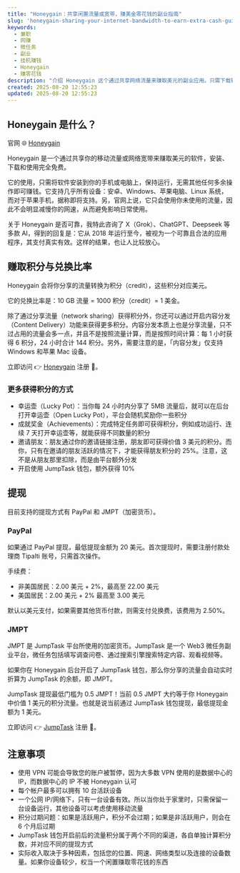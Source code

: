 ```yaml
---
title: "Honeygain：共享闲置流量或宽带，赚美金零花钱的副业指南"
slug: 'honeygain-sharing-your-internet-bandwidth-to-earn-extra-cash-guide-zh-hans'
keywords:
  - 兼职
  - 网赚
  - 微任务
  - 副业
  - 挂机赚钱
  - Honeygain
  - 赚零花钱
description: "介绍 Honeygain 这个通过共享网络流量来赚取美元的副业应用。只需下载软件，后台静默运行，无需其它操作，支持 PayPal 和数字货币提现。"
created: 2025-08-20 12:55:23
updated: 2025-08-20 12:55:23
---
```


## Honeygain 是什么？

官网 🌐 [Honeygain](https://r.honeygain.me/CHRIS60367)

Honeygain 是一个通过共享你的移动流量或网络宽带来赚取美元的软件，安装、下载和使用完全免费。

它的使用，只需将软件安装到你的手机或电脑上，保持运行，无需其他任何多余操作即可赚钱。它支持几乎所有设备：安卓、Windows、苹果电脑、Linux 系统，而对于苹果手机，据称即将支持。另，官网上说，它只会使用你未使用的流量，因此不会明显减慢你的网速，从而避免影响日常使用。

关于 Honeygain 是否可靠，我特此咨询了 X（Grok）、ChatGPT、Deepseek 等多款 AI，得到的回复是：它从 2018 年运行至今，被视为一个可靠且合法的应用程序，其支付真实有效。这样的结果，也让人比较放心。

## 赚取积分与兑换比率

Honeygain 会将你分享的流量转换为积分（credit），这些积分对应美元。

它的兑换比率是：10 GB 流量 = 1000 积分（credit）= 1 美金。

除了通过分享流量（network sharing）获得积分外，你还可以通过开启内容分发（Content Delivery）功能来获得更多积分。内容分发本质上也是分享流量，只不过占用的流量会多一点，并且不是按照流量计算，而是按照时间计算：每 1 小时获得 6 积分，24 小时合计 144 积分。另外，需要注意的是，「内容分发」仅支持 Windows 和苹果 Mac 设备。

立即访问 👉 [Honeygain](https://r.honeygain.me/CHRIS60367) 注册 🚀。

### 更多获得积分的方式

- 幸运壶（Lucky Pot）：当你每 24 小时内分享了 5MB 流量后，就可以在后台打开幸运壶（Open Lucky Pot），平台会随机奖励你一些积分
- 成就奖金（Achievements）：完成特定任务即可获得积分，例如成功运行、连续 7 天打开幸运壶等，就能获得不同数量的积分
- 邀请朋友：朋友通过你的邀请链接注册，朋友即可获得价值 3 美元的积分。而你，只有在邀请的朋友活跃的情况下，才能获得朋友积分的 25%。注意，这不是从朋友那里扣除，而是由平台额外分发
- 开启使用 JumpTask 钱包，额外获得 10%

## 提现

目前支持的提现方式有 PayPal 和 JMPT（加密货币）。

### PayPal

如果通过 PayPal 提现，最低提现金额为 20 美元。首次提现时，需要注册付款处理商 Tipalti 账号，只需首次操作。

手续费：

- 非美国居民：2.00 美元 + 2%，最高至 22.00 美元
- 美国居民：2.00 美元 + 2% 最高至 3.00 美元

默认以美元支付，如果需要其他货币付款，则需支付兑换费，该费用为 2.50%。

### JMPT

JMPT 是 JumpTask 平台所使用的加密货币。JumpTask 是一个 Web3 微任务副业平台，微任务包括填写调查问卷、通过搜索引擎搜索特定内容、观看视频等。

如果你在 Honeygain 后台开启了 JumpTask 钱包，那么你分享的流量会自动实时折算为 JumpTask 的余额，即 JMPT。

JumpTask 提现最低门槛为 0.5 JMPT！当前 0.5 JMPT 大约等于你 Honeygain 中价值 1 美元的积分流量。也就是说当前通过 JumpTask 钱包提现，最低提现金额为 1 美元。

立即访问 👉 [JumpTask](https://www.jumptask.io/r/saropezymanu) 注册 🚀。

## 注意事项

- 使用 VPN 可能会导致您的账户被暂停，因为大多数 VPN 使用的是数据中心的 IP，而数据中心的 IP 不被 Honeygain 认可
- 每个帐户最多可以拥有 10 台活跃设备
- 一个公网 IP/网络下，只有一台设备有效。所以当你处于家里时，只需保留一台设备运行，其他设备可以考虑使用移动流量
- 积分过期问题：如果是活跃用户，积分不会过期；如果是非活跃用户，则会在 6 个月后过期
- JumpTask 钱包开启前后的流量积分属于两个不同的渠道，各自单独计算积分数，并对应不同的提现方式
- 实际收入取决于多种因素，包括您的位置、网速、网络类型以及连接的设备数量。如果你设备较少，权当一个闲置赚取零花钱的东西
